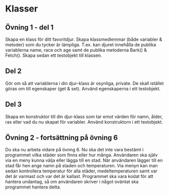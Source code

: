 # Klasser
## Övning 1 - del 1

Skapa en klass för ditt favoritdjur. Skapa klassmedlemmar (både variabler & metoder) som du tycker är lämpliga. T.ex. kan djuret innehålla 
de publika variablerna name, race och age samt de publika metoderna Bark() & Fetch(). Skapa sedan ett testobjekt till klassen.

## Del 2

Gör om så att variablerna i din djur-klass är osynliga, private. De skall istället göras om till egenskaper (get & set). Använd 
egenskaperna i ett testobjekt.

## Del 3

Skapa en konstruktor till din djur-klass som tar emot värden för namn, ålder, ras eller vad du nu skapat för variabler. Använd konstruktorn
i ett testobjekt.

## Övning 2 - fortsättning på övning 6

Du ska nu arbeta vidare på övnng 6. Nu ska det inte vara bestämt i programmet vilka städer som finns eller hur många. Användaren ska själv 
via en meny kunna välja eller lägga till en stad. När användaren lägger till en stad får hen ange namn på staden och temperaturen. Via 
menyn kan man sedan kontrollera temperatur för alla städer, medeltemperaturen samt var det är varmast och var det är kallast. Programmet ska 
vara kodat för att hantera undantag, så om användaren skriver i något oväntat ska programmet hantera detta.
